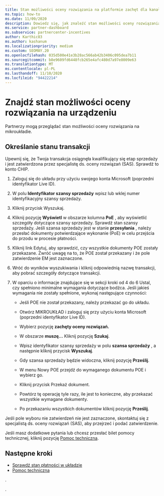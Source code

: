 ```yaml
---
title: Stan możliwości oceny rozwiązania na platformie zachęt dla kanału (MIKROUKŁAD)
ms.topic: how-to
ms.date: 11/09/2020
description: Dowiedz się, jak znaleźć stan możliwości oceny rozwiązania na urządzeniu UKŁADowym.
ms.service: partner-dashboard
ms.subservice: partnercenter-incentives
author: Karthic83
ms.author: kashanum
ms.localizationpriority: medium
ms.custom: SEOMAY.20
ms.openlocfilehash: 035d500e41e3b28ac566ab42b3406c095dea7b11
ms.sourcegitcommit: b8e9609fd6448fcb265e4afc480d7a97e8009e63
ms.translationtype: MT
ms.contentlocale: pl-PL
ms.lasthandoff: 11/10/2020
ms.locfileid: "94422214"
---
```

# <a name="find-your-solution-assessments-opportunity-status-on-chip"></a>Znajdź stan możliwości oceny rozwiązania na urządzeniu

Partnerzy mogą przeglądać stan możliwości oceny rozwiązania na mikroukładie.

## <a name="determine-the-status-of-your-deal"></a>Określanie stanu transakcji

Upewnij się, że Twoja transakcja osiągnęła kwalifikujący się etap sprzedaży i jest zatwierdzona przez specjalistę ds. oceny rozwiązań (SAS). Sprawdź to konto CHIP.

1. Zaloguj się do układu przy użyciu swojego konta Microsoft (poprzedni identyfikator Live ID).
1. W polu **Identyfikator szansy sprzedaży** wpisz lub wklej numer identyfikacyjny szansy sprzedaży.
3. Kliknij przycisk Wyszukaj.

1. Kliknij pozycję **Wyświetl** w obszarze kolumna **PoE** , aby wyświetlić szczegóły dotyczące szansy sprzedaży. Sprawdź stan szansy sprzedaży. Jeśli szansa sprzedaży jest w stanie **przesyłania** , należy przesłać dokumenty potwierdzające wykonanie (PoE) w celu przejścia do przodu w procesie płatności.
 
1. Kliknij link Edytuj, aby sprawdzić, czy wszystkie dokumenty POE zostały przekazane. Zwróć uwagę na to, że POE został przekazany i że pole zatwierdzenie EM jest zaznaczone.
 
1. Wróć do wyników wyszukiwania i kliknij odpowiednią nazwę transakcji, aby pobrać szczegóły dotyczące transakcji. 

1. W oparciu o informacje znajdujące się w sekcji kroki od 4 do 6 Ustal, czy spełniono minimalne wymagania dotyczące bodźca. Jeśli jakieś wymagania nie zostały spełnione, wykonaj następujące czynności:
 
     - Jeśli POE nie został przekazany, należy przekazać go do układu.
 
     - Otwórz MIKROUKŁAD i zaloguj się przy użyciu konta Microsoft (poprzedni identyfikator Live ID).
 
     - Wybierz pozycję **zachęty oceny rozwiązań.**

     - W obszarze **muszę...** Kliknij pozycję **Szukaj**.

     - Wpisz identyfikator szansy sprzedaży w polu **szansa sprzedaży** , a następnie kliknij przycisk **Wyszukaj**.

     - Gdy szansa sprzedaży będzie widoczna, kliknij pozycję **Prześlij**.
  
     - W menu Nowy POE przejdź do wymaganego dokumentu POE i wybierz go.

     - Kliknij przycisk Przekaż dokument.

     - Powtórz tę operację tyle razy, ile jest to konieczne, aby przekazać wszystkie wymagane dokumenty.

     - Po przekazaniu wszystkich dokumentów kliknij pozycję **Prześlij**.

Jeśli pole wyboru nie zatwierdzeń nie jest zaznaczone, skontaktuj się z specjalistą ds. oceny rozwiązań (SAS), aby przejrzeć i podać zatwierdzenie.
 
Jeśli masz dodatkowe pytania lub chcesz przesłać bilet pomocy technicznej, kliknij pozycję [Pomoc techniczna](report-problems-with-partner-center.md).

## <a name="next-steps"></a>Następne kroki

- [Sprawdź stan płatności w układzie](chip-payment-status.md)
- [Pomoc techniczna](report-problems-with-partner-center.md)

.




.






